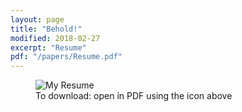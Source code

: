 ```yaml
---
layout: page
title: "Behold!"
modified: 2018-02-27
excerpt: "Resume"
pdf: "/papers/Resume.pdf"
---
```


<figure>
  <img src="{{ site.url }}/images/resume.jpg" alt="My Resume">
  <figcaption>To download: open in PDF using the icon above</figcaption>
</figure>

